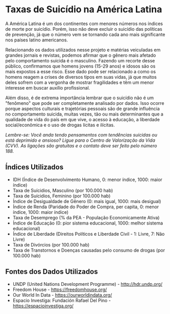# Taxas de Suicídio na América Latina

A América Latina é um dos continentes com menores números nos índices de morte por suicídio. Porém, isso não deve excluir o suicídio das políticas de prevenção, já que o número vem se tornando cada ano mais significante nos países latino americanos. 

Relacionando os dados utilizados nesse projeto e matérias veiculadas em grandes jornais e revistas, podemos afirmar que o gênero mais afetado pelo comportamento suicida é o masculino. Fazendo um recorte desse público, confirmamos que homens jovens (15-29 anos) e idosos são os mais expostos a esse risco. Esse dado pode ser relacionado a como os homens reagem a crises de diversos tipos em suas vidas, já que muitos deles sofrem com a vergonha de mostrar fragilidades e têm um menor interesse em buscar auxílio profissional.

Além disso, é de extrema importância lembrar que o suicídio não é um "fenômeno" que pode ser completamente analisado por dados. Isso ocorre porque aspectos culturais e trajetórias pessoais são de grande influência no comportamento suicida, muitas vezes, tão ou mais determinantes que a qualidade de vida do país em que vive, o acesso à educação, a liberdade social/econômica e o uso de drogas lícitas e ilícitas.

_Lembre-se: Você anda tendo pensamentos com tendências suicidas ou está deprimido e ansioso? Ligue para o Centro de Valorização da Vida (CVV). As ligações são gratuitas e o contato deve ser feito pelo número 188._


## Índices Utilizados

*  IDH (Índice de Desenvolvimento Humano, 0: menor índice, 1000: maior índice)
*  Taxa de Suícidios, Masculino (por 100.000 hab)
*  Taxa de Suícidios, Feminino (por 100.000 hab)
*  Índice de Desigualdade de Gênero (0: mais igual, 1000: mais desigual)
* Índice de Renda (Paridade do Poder de Compra, per capita, 0: menor índice, 1000: maior índice)
* Taxa de Desemprego (% da PEA - População Economicamente Ativa)
* Índice de Educação (0: pior sistema educacional, 1000: melhor sistema educacional)
* Índice de Liberdade (Direitos Políticos e Liberdade Civil - 1: Livre, 7: Não Livre)
* Taxa de Divórcios (por 100.000 hab)
* Taxa de Transtornos e Doenças causadas pelo consumo de drogas (por 100.000 hab)

## Fontes dos Dados Utilizados

* UNDP (United Nations Development Programme) - http://hdr.undp.org/
* Freedom House - https://freedomhouse.org/
* Our World In Data - https://ourworldindata.org/
* Espacio Investiga: Fundación Rafael Del Pino - https://espacioinvestiga.org/


